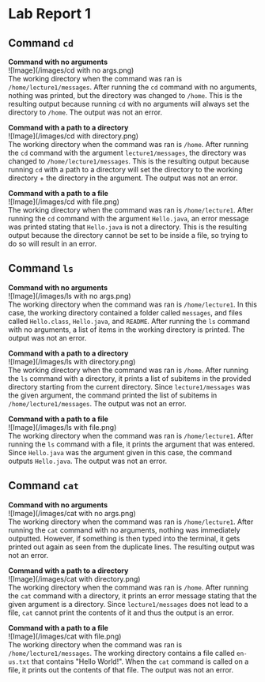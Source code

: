 # Lab Report 1

## Command `cd`
**Command with no arguments**  
![Image](/images/cd with no args.png)  
The working directory when the command was ran is `/home/lecture1/messages`.
After running the `cd` command with no arguments, nothing was printed, but the directory was changed to `/home`. This is the resulting output because running `cd` with no arguments will always set the directory to `/home`. 
The output was not an error.

**Command with a path to a directory**  
![Image](/images/cd with directory.png)  
The working directory when the command was ran is `/home`. 
After running the `cd` command with the argument `lecture1/messages`, the directory was changed to `/home/lecture1/messages`. This is the resulting output because running `cd` with a path to a directory will set the directory to the working directory + the directory in the argument. 
The output was not an error.

**Command with a path to a file**  
![Image](/images/cd with file.png)  
The working directory when the command was ran is `/home/lecture1`.
After running the `cd` command with the argument `Hello.java`, an error message was printed stating that `Hello.java` is not a directory. This is the resulting output because the directory cannot be set to be inside a file, so trying to do so will result in an error. 

## Command `ls`
**Command with no arguments**  
![Image](/images/ls with no args.png)  
The working directory when the command was ran is `/home/lecture1`.
In this case, the working directory contained a folder called `messages`, and files called `Hello.class`, `Hello.java`, and `README`. After running the `ls` command with no arguments, a list of items in the working directory is printed. 
The output was not an error.

**Command with a path to a directory**  
![Image](/images/ls with directory.png)  
The working directory when the command was ran is `/home`.
After running the `ls` command with a directory, it prints a list of subitems in the provided directory starting from the current directory. Since `lecture1/messages` was the given argument, the command printed the list of subitems in `/home/lecture1/messages`.
The output was not an error.

**Command with a path to a file**  
![Image](/images/ls with file.png)  
The working directory when the command was ran is `/home/lecture1`.
After running the `ls` command with a file, it prints the argument that was entered. Since `Hello.java` was the argument given in this case, the command outputs `Hello.java`.
The output was not an error.

## Command `cat`
**Command with no arguments**  
![Image](/images/cat with no args.png)  
The working directory when the command was ran is `/home/lecture1`.
After running the `cat` command with no arguments, nothing was immediately outputted. However, if something is then typed into the terminal, it gets printed out again as seen from the duplicate lines.
The resulting output was not an error.

**Command with a path to a directory**  
![Image](/images/cat with directory.png)  
The working directory when the command was ran is `/home`.
After running the `cat` command with a directory, it prints an error message stating that the given argument is a directory. Since `lecture1/messages` does not lead to a file, `cat` cannot print the contents of it and thus the output is an error.

**Command with a path to a file**  
![Image](/images/cat with file.png)  
The working directory when the command was ran is `/home/lecture1/messages`.
The working directory contains a file called `en-us.txt` that contains "Hello World!". When the `cat` command is called on a file, it prints out the contents of that file. 
The output was not an error.
